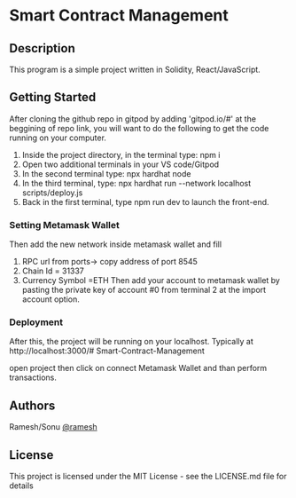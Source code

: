 # Smart Contract Management

## Description

This program is a simple project written in Solidity, React/JavaScript.

## Getting Started
After cloning the github repo in gitpod by adding 'gitpod.io/#' at the beggining of repo link, you will want to do the following to get the code running on your computer.

1. Inside the project directory, in the terminal type: npm i
2. Open two additional terminals in your VS code/Gitpod
3. In the second terminal type: npx hardhat node
4. In the third terminal, type: npx hardhat run --network localhost scripts/deploy.js
5. Back in the first terminal, type npm run dev to launch the front-end.

### Setting Metamask Wallet
Then add the new network inside metamask wallet and fill
   1. RPC url from ports-> copy address of port 8545
   2. Chain Id = 31337
   3. Currency Symbol =ETH
Then add your account to metamask wallet by pasting the private key of account #0 from terminal 2 at the import account option.

### Deployment 
After this, the project will be running on your localhost. 
Typically at http://localhost:3000/# Smart-Contract-Management

open project then click on connect Metamask Wallet and than perform transactions.

## Authors

Ramesh/Sonu 
[@ramesh](https://www.linkedin.com/in/sonusheorann/)


## License

This project is licensed under the MIT License - see the LICENSE.md file for details
